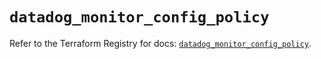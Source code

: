 # `datadog_monitor_config_policy`

Refer to the Terraform Registry for docs: [`datadog_monitor_config_policy`](https://registry.terraform.io/providers/datadog/datadog/3.46.0/docs/resources/monitor_config_policy).
